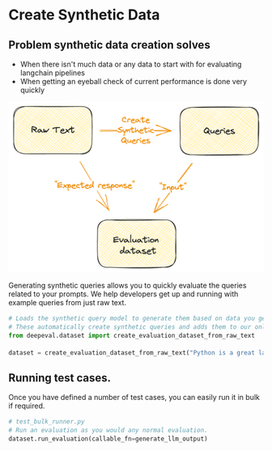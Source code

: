 # Create Synthetic Data

## Problem synthetic data creation solves

- When there isn't much data or any data to start with for evaluating langchain pipelines
- When getting an eyeball check of current performance is done very quickly

![Synthetic Queries](../../assets/synthetic-query-generation.png)

Generating synthetic queries allows you to quickly evaluate the queries related to your prompts.
We help developers get up and running with example queries from just raw text.

```python
# Loads the synthetic query model to generate them based on data you get.
# These automatically create synthetic queries and adds them to our online database
from deepeval.dataset import create_evaluation_dataset_from_raw_text

dataset = create_evaluation_dataset_from_raw_text("Python is a great language for mathematical expression and machine learning.")
```

## Running test cases.

Once you have defined a number of test cases, you can easily run it in bulk if required.

```python
# test_bulk_runner.py
# Run an evaluation as you would any normal evaluation.
dataset.run_evaluation(callable_fn=generate_llm_output)
```
